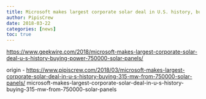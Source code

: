 ```yaml
---
title: Microsoft makes largest corporate solar deal in U.S. history, buying 315 MW from 750,000 solar panels
author: PipisCrew
date: 2018-03-22
categories: [news]
toc: true
---
```


https://www.geekwire.com/2018/microsoft-makes-largest-corporate-solar-deal-u-s-history-buying-power-750000-solar-panels/

origin - https://www.pipiscrew.com/2018/03/microsoft-makes-largest-corporate-solar-deal-in-u-s-history-buying-315-mw-from-750000-solar-panels/ microsoft-makes-largest-corporate-solar-deal-in-u-s-history-buying-315-mw-from-750000-solar-panels